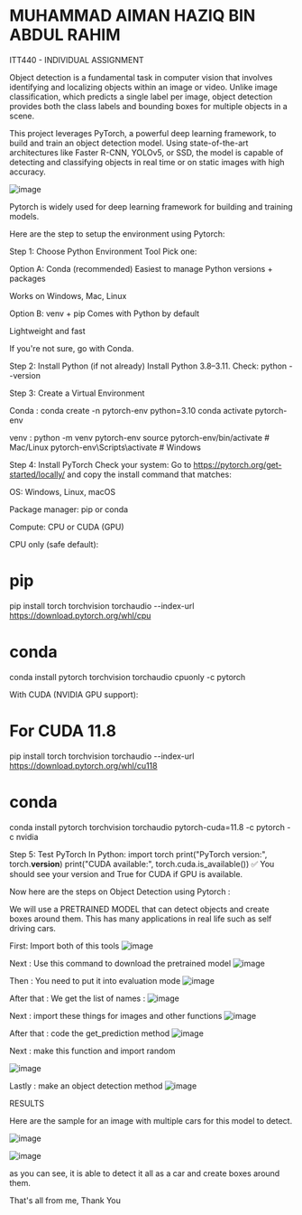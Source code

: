 # MUHAMMAD AIMAN HAZIQ BIN ABDUL RAHIM

ITT440 - INDIVIDUAL ASSIGNMENT

Object detection is a fundamental task in computer vision that involves identifying and localizing objects within an image or video. Unlike image classification, which predicts a single label per image, object detection provides both the class labels and bounding boxes for multiple objects in a scene.

This project leverages PyTorch, a powerful deep learning framework, to build and train an object detection model. Using state-of-the-art architectures like Faster R-CNN, YOLOv5, or SSD, the model is capable of detecting and classifying objects in real time or on static images with high accuracy.

![image](https://github.com/user-attachments/assets/2728f0ed-ff45-4c03-a5a2-3bce0d56373e)

Pytorch is widely used for deep learning framework for building and training models.

Here are the step to setup the environment using Pytorch:

Step 1: Choose Python Environment Tool
Pick one:

Option A: Conda (recommended)
Easiest to manage Python versions + packages

Works on Windows, Mac, Linux

Option B: venv + pip
Comes with Python by default

Lightweight and fast

If you're not sure, go with Conda.


Step 2: Install Python (if not already)
Install Python 3.8–3.11. Check:
python --version

Step 3: Create a Virtual Environment

Conda :
conda create -n pytorch-env python=3.10
conda activate pytorch-env

venv :
python -m venv pytorch-env
source pytorch-env/bin/activate  # Mac/Linux
pytorch-env\Scripts\activate     # Windows

Step 4: Install PyTorch
Check your system:
Go to https://pytorch.org/get-started/locally/ and copy the install command that matches:

OS: Windows, Linux, macOS

Package manager: pip or conda

Compute: CPU or CUDA (GPU)

CPU only (safe default):
# pip
pip install torch torchvision torchaudio --index-url https://download.pytorch.org/whl/cpu
# conda
conda install pytorch torchvision torchaudio cpuonly -c pytorch

With CUDA (NVIDIA GPU support):
# For CUDA 11.8
pip install torch torchvision torchaudio --index-url https://download.pytorch.org/whl/cu118
# conda
conda install pytorch torchvision torchaudio pytorch-cuda=11.8 -c pytorch -c nvidia

Step 5: Test PyTorch
In Python:
import torch
print("PyTorch version:", torch.__version__)
print("CUDA available:", torch.cuda.is_available())
✅ You should see your version and True for CUDA if GPU is available.

Now here are the steps on Object Detection using Pytorch :

We will use a PRETRAINED MODEL that can detect objects and create boxes around them. 
This has many applications in real life such as self driving cars.

First: Import both of this tools
![image](https://github.com/user-attachments/assets/cbabee2d-8647-4c1b-ac4b-f65458c46fab)

Next : Use this command to download the pretrained model
![image](https://github.com/user-attachments/assets/fd2ac6d2-43c7-412b-8a26-363ee0f8b745)

Then : You need to put it into evaluation mode
![image](https://github.com/user-attachments/assets/f47ae1d0-48b4-4ebb-8ad2-198be324a2a5)

After that : We get the list of names :
![image](https://github.com/user-attachments/assets/b5e47e12-ec55-4e29-af5e-402862fba837)

Next : import these things for images and other functions
![image](https://github.com/user-attachments/assets/a31a31d6-fb4f-4929-a239-f2acdd3ea421)

After that : code the get_prediction method 
![image](https://github.com/user-attachments/assets/db0758df-b31f-400d-8e9a-58730b630dce)

Next : make this function and import random 

![image](https://github.com/user-attachments/assets/312149a3-7bd1-4d88-97d4-558e184cd39e)

Lastly : make an object detection method 
![image](https://github.com/user-attachments/assets/f9dbd06e-3ce4-49f8-bcdb-c4522d4acf06)

RESULTS

Here are the sample for an image with multiple cars for this model to detect.

![image](https://github.com/user-attachments/assets/910e089c-2eb4-4655-9b64-ce319a4cc753)

![image](https://github.com/user-attachments/assets/97402eb4-12ae-4ee3-939b-3e7821943aef)

as you can see, it is able to detect it all as a car and create boxes around them.

That's all from me, Thank You





